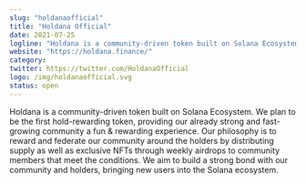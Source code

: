 ```yaml
---
slug: "holdanaofficial"
title: "Holdana Official"
date: 2021-07-25
logline: "Holdana is a community-driven token built on Solana Ecosystem. "
website: "https://holdana.finance/"
category:
twitter: https://twitter.com/HoldanaOfficial
logo: /img/holdanaofficial.svg
status: open
---
```


Holdana is a community-driven token built on Solana Ecosystem. We plan to be the first hold-rewarding token, providing our already strong and fast-growing community a fun & rewarding experience.
Our philosophy is to reward and federate our community around the holders by distributing supply as well as exclusive NFTs through weekly airdrops to community members that meet the conditions.
We aim to build a strong bond with our community and holders, bringing new users into the Solana ecosystem.
